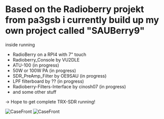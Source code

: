 # Based on the Radioberry projekt from pa3gsb i currently build up my own project called "SAUBerry9"

inside running
- RadioBerry on a RPI4 with 7" touch
- Radioberry_Console by VU2DLE
- ATU-100 (in progress)
- 50W or 100W PA (in progress)
- SDR_PreAmp_Filter by OE9SAU (in progress)
- LPF filterboard by ?? (in progress)
- Radioberry-Filters-Interface by cinosh07 (in progress)
- and some other stuff

-> Hope to get complete TRX-SDR running!

![CaseFront](front_draft.png)
![CaseFront](console.png)
